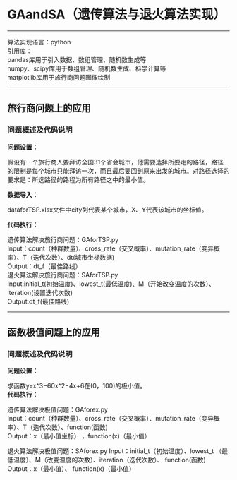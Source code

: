 # GAandSA（遗传算法与退火算法实现）
***
算法实现语言：python  
引用库：  
pandas库用于引入数据、数组管理、随机数生成等  
numpy、scipy库用于数组管理、随机数生成、科学计算等  
matplotlib库用于旅行商问题图像绘制  
***
## 旅行商问题上的应用
### 问题概述及代码说明
<strong>问题设置：</strong>

假设有一个旅行商人要拜访全国31个省会城市，他需要选择所要走的路径，路径的限制是每个城市只能拜访一次，而且最后要回到原来出发的城市。对路径选择的要求是：所选路径的路程为所有路径之中的最小值。

<strong>数据导入：</strong>

dataforTSP.xlsx文件中city列代表某个城市，X、Y代表该城市的坐标值。

<strong>代码执行：</strong>

遗传算法解决旅行商问题：GAforTSP.py  
Input：count（种群数量）、cross_rate（交叉概率）、mutation_rate（变异概率）、T（迭代次数）、dt(城市坐标数据)  
Output：dt_f（最佳路线）  
退火算法解决旅行商问题：SAforTSP.py  
Input:initial_t(初始温度)、lowest_t(最低温度)、M（开始改变温度的次数）、iteration(设置迭代次数)  
Output:dt_f(最佳路线)  
***
## 函数极值问题上的应用
### 问题概述及代码说明
<strong>问题设置：</strong>


求函数y=x^3−60x^2−4x+6在(0，100)的极小值。  
<strong>代码执行：</strong>


遗传算法解决极值问题：GAforex.py  
Input：count（种群数量）、cross_rate（交叉概率）、mutation_rate（变异概率）、T（迭代次数）、function(函数)  
Output：x（最小值坐标）  ，function(x)（最小值）

退火算法解决极值问题：SAforex.py
Input：initial_t（初始温度）、lowest_t （最低温度）、M（改变温度的次数）、iteration（迭代次数）、 function(函数)  
Output：x（最小值）、  function(x)（最小值）
